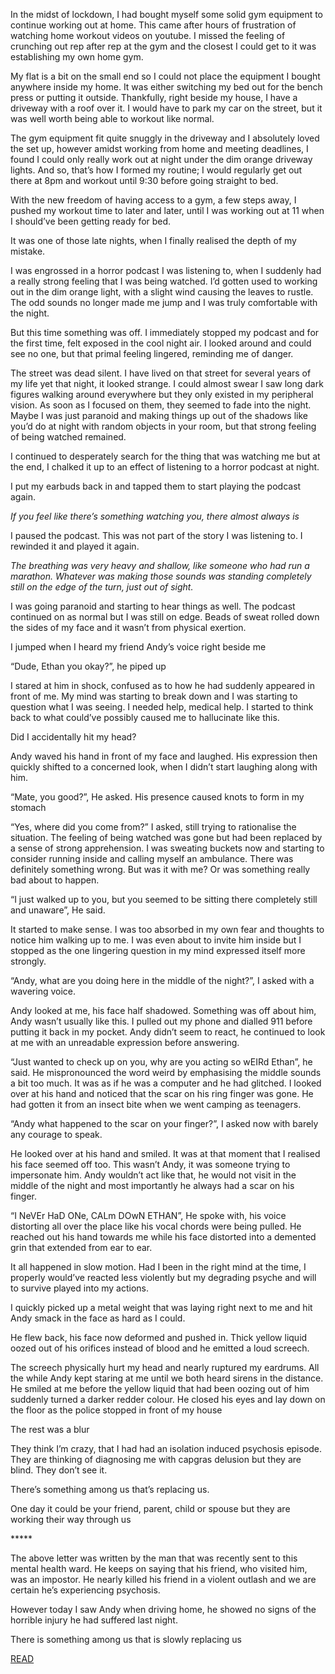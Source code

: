In the midst of lockdown, I had bought myself some solid gym equipment to continue working out at home. This came after hours of frustration of watching home workout videos on youtube. I missed the feeling of crunching out rep after rep at the gym and the closest I could get to it was establishing my own home gym. 

My flat is a bit on the small end so I could not place the equipment I bought anywhere inside my home. It was either switching my bed out for the bench press or putting it outside. Thankfully, right beside my house, I have a driveway with a roof over it. I would have to park my car on the street, but it was well worth being able to workout like normal. 

The gym equipment fit quite snuggly in the driveway and I absolutely loved the set up, however amidst working from home and meeting deadlines, I found I could only really work out at night under the dim orange driveway lights. And so, that’s how I formed my routine; I would regularly get out there at 8pm and workout until 9:30 before going straight to bed. 

With the new freedom of having access to a gym, a few steps away, I pushed my workout time to later and later, until I was working out at 11 when I should’ve been getting ready for bed. 

It was one of those late nights, when I finally realised the depth of my mistake. 

I was engrossed in a horror podcast I was listening to, when I suddenly had a really strong feeling that I was being watched. I’d gotten used to working out in the dim orange light, with a slight wind causing the leaves to rustle. The odd sounds no longer made me jump and I was truly comfortable with the night. 

But this time something was off. I immediately stopped my podcast and for the first time, felt exposed in the cool night air. I looked around and could see no one, but that primal feeling lingered, reminding me of danger. 

The street was dead silent. I have lived on that street for several years of my life yet that night, it looked strange. I could almost swear I saw long dark figures walking around everywhere but they only existed in my peripheral vision. As soon as I focused on them, they seemed to fade into the night. Maybe I was just paranoid and making things up out of the shadows like you’d do at night with random objects in your room, but that strong feeling of being watched remained. 

I continued to desperately search for the thing that was watching me but at the end, I chalked it up to an effect of listening to a horror podcast at night. 

I put my earbuds back in and tapped them to start playing the podcast again. 

*If you feel like there’s something watching you, there almost always is*

I paused the podcast. This was not part of the story I was listening to. I rewinded it and played it again. 

*The breathing was very heavy and shallow, like someone who had run a marathon. Whatever was making those sounds was standing completely still on the edge of the turn, just out of sight.*

I was going paranoid and starting to hear things as well. The podcast continued on as normal but I was still on edge. Beads of sweat rolled down the sides of my face and it wasn’t from physical exertion. 

I jumped when I heard my friend Andy’s voice right beside me

“Dude, Ethan you okay?”, he piped up

I stared at him in shock, confused as to how he had suddenly appeared in front of me. My mind was starting to break down and I was starting to question what I was seeing. I needed help, medical help. I started to think back to what could’ve possibly caused me to hallucinate like this. 

Did I accidentally hit my head?

Andy waved his hand in front of my face and laughed. His expression then quickly shifted to a concerned look, when I didn’t start laughing along with him. 

“Mate, you good?”, He asked. His presence caused knots to form in my stomach

“Yes, where did you come from?” I asked, still trying to rationalise the situation. The feeling of being watched was gone but had been replaced by a sense of strong apprehension. I was sweating buckets now and starting to consider running inside and calling myself an ambulance. There was definitely something wrong. But was it with me? Or was something really bad about to happen. 

“I just walked up to you, but you seemed to be sitting there completely still and unaware”, He said.

It started to make sense. I was too absorbed in my own fear and thoughts to notice him walking up to me. I was even about to invite him inside but I stopped as the one lingering question in my mind expressed itself more strongly. 

“Andy, what are you doing here in the middle of the night?”, I asked with a wavering voice. 

Andy looked at me, his face half shadowed. Something was off about him, Andy wasn’t usually like this. I pulled out my phone and dialled 911 before putting it back in my pocket. Andy didn’t seem to react, he continued to look at me with an unreadable expression before answering. 

“Just wanted to check up on you, why are you acting so wEIRd Ethan”, he said. He mispronounced the word weird by emphasising the middle sounds a bit too much. It was as if he was a computer and he had glitched. I looked over at his hand and noticed that the scar on his ring finger was gone. He had gotten it from an insect bite when we went camping as teenagers. 

“Andy what happened to the scar on your finger?”, I asked now with barely any courage to speak. 

He looked over at his hand and smiled. It was at that moment that I realised his face seemed off too. This wasn’t Andy, it was someone trying to impersonate him. Andy wouldn’t act like that, he would not visit in the middle of the night and most importantly he always had a scar on his finger. 

“I NeVEr HaD ONe, CALm DOwN ETHAN”, He spoke with, his voice distorting all over the place like his vocal chords were being pulled. He reached out his hand towards me while his face distorted into a demented grin that extended from ear to ear. 

It all happened in slow motion. Had I been in the right mind at the time, I properly would’ve reacted less violently but my degrading psyche and will to survive played into my actions. 

I quickly picked up a metal weight that was laying right next to me and hit Andy smack in the face as hard as I could. 

He flew back, his face now deformed and pushed in. Thick yellow liquid oozed out of his orifices instead of blood and he emitted a loud screech. 

The screech physically hurt my head and nearly ruptured my eardrums. All the while Andy kept staring at me until we both heard sirens in the distance. He smiled at me before the yellow liquid that had been oozing out of him suddenly turned a darker redder colour. He closed his eyes and lay down on the floor as the police stopped in front of my house

The rest was a blur

They think I’m crazy, that I had had an isolation induced psychosis episode. They are thinking of diagnosing me with capgras delusion but they are blind. They don’t see it. 

There’s something among us that’s replacing us. 

One day it could be your friend, parent, child or spouse but they are working their way through us

\*\*\*\*\*

The above letter was written by the man that was recently sent to this mental health ward. He keeps on saying that his friend, who visited him, was an impostor. He nearly killed his friend in a violent outlash and we are certain he’s experiencing psychosis. 

However today I saw Andy when driving home, he showed no signs of the horrible injury he had suffered last night.

There is something among us that is slowly replacing us

[READ](https://www.reddit.com/r/notneccesarily/comments/oqhbn2/an_open_invitation_to_all_readers/)